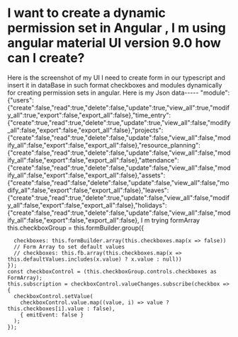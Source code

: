 
# I want to create a dynamic permission set in Angular , I m using angular material UI version 9.0 how can I create?


Here is the screenshot of my UI I need to create form in our typescript and insert it in dataBase in such format checkboxes and modules dynamically for creating permission sets in angular.
Here is my Json data-----
"module":{"users":{"create":false,"read":true,"delete":false,"update":true,"view_all":true,"modify_all":true,"export":false,"export_all":false},"time_entry":{"create":true,"read":true,"delete":true,"update":true,"view_all":false,"modify_all":false,"export":false,"export_all":false},"projects":{"create":false,"read":true,"delete":false,"update":false,"view_all":false,"modify_all":false,"export":false,"export_all":false},"resource_planning":{"create":false,"read":true,"delete":false,"update":false,"view_all":false,"modify_all":false,"export":false,"export_all":false},"attendance":{"create":false,"read":true,"delete":false,"update":false,"view_all":false,"modify_all":false,"export":false,"export_all":false},"assets":{"create":false,"read":false,"delete":false,"update":false,"view_all":false,"modify_all":false,"export":false,"export_all":false},"leaves":{"create":true,"read":true,"delete":true,"update":false,"view_all":false,"modify_all":false,"export":false,"export_all":false},"holidays":{"create":false,"read":true,"delete":false,"update":false,"view_all":false,"modify_all":false,"export":false,"export_all":false},
I m trying formArray
   this.checkboxGroup = this.formBuilder.group({
      
      checkboxes: this.formBuilder.array(this.checkboxes.map(x => false))
      // Form Array to set default values
      // checkboxes: this.fb.array(this.checkboxes.map(x => this.defaultValues.includes(x.value) ? x.value : null))
    });
    const checkboxControl = (this.checkboxGroup.controls.checkboxes as FormArray);
    this.subscription = checkboxControl.valueChanges.subscribe(checkbox => {
      checkboxControl.setValue(
        checkboxControl.value.map((value, i) => value ? this.checkboxes[i].value : false),
        { emitEvent: false }
      );
    });


        